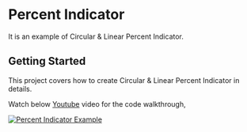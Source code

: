 # Percent Indicator

It is an example of Circular & Linear Percent Indicator.

## Getting Started

This project covers how to create Circular & Linear Percent Indicator in details. 

Watch below [Youtube](https://www.youtube.com/watch?v=oUO4NtaL8DI) video for the code walkthrough,

[![Percent Indicator Example](https://img.youtube.com/vi/oUO4NtaL8DI/0.jpg)](https://www.youtube.com/watch?v=oUO4NtaL8DI)
